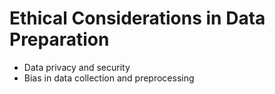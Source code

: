 # Ethical Considerations in Data Preparation

* Data privacy and security
* Bias in data collection and preprocessing
